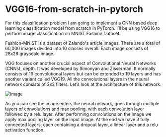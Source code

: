 # VGG16-from-scratch-in-pytorch

For this classification problem I am going to implement a CNN based deep learning classification model from scratch in PyTorch. I’ll be using VGG16 to perform image classification on MNIST Fashion Dataset.

Fashion-MNIST is a dataset of Zalando's article images. There are a total of 60,000 images divided into 10 classes overall. Each image consists of 28x28 grayscale image.

VGG focuses on another crucial aspect of Convolutional Neural Networks (CNNs), depth. It was developed by Simonyan and Zisserman. It normally consists of 16 convolutional layers but can be extended to 19 layers and has another variant called VGG19. All the convolutional layers in the neural network consists of 3x3 filters.
Let’s look at the architecture of this network.

![image](https://user-images.githubusercontent.com/88187437/215269944-7565a834-ee12-482d-9833-7ba5d6631604.png)

As you can see the image enters the neural network, goes through multiple layers of convolutions and max pooling, with each convolution layer followed by a relu layer. After performing convolutions on the image we apply max pooling layer on the input image. At the end we have 3 fully connected layers, each containing a dropout layer, a linear layer and a relu activation function.

